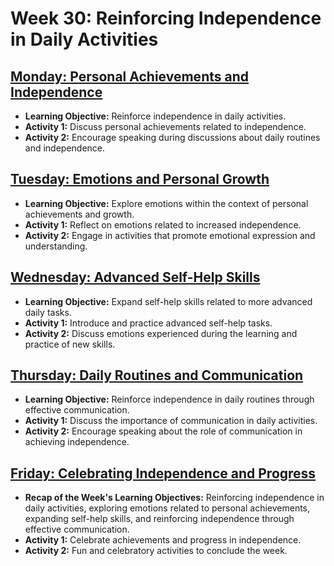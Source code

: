 # Week 30: Reinforcing Independence in Daily Activities

## [Monday: Personal Achievements and Independence](./1-Monday.md)
- **Learning Objective:** Reinforce independence in daily activities.
- **Activity 1:** Discuss personal achievements related to independence.
- **Activity 2:** Encourage speaking during discussions about daily routines and independence.

## [Tuesday: Emotions and Personal Growth](./2-Tuesday.md)
- **Learning Objective:** Explore emotions within the context of personal achievements and growth.
- **Activity 1:** Reflect on emotions related to increased independence.
- **Activity 2:** Engage in activities that promote emotional expression and understanding.

## [Wednesday: Advanced Self-Help Skills](./3-Wednesday.md)
- **Learning Objective:** Expand self-help skills related to more advanced daily tasks.
- **Activity 1:** Introduce and practice advanced self-help tasks.
- **Activity 2:** Discuss emotions experienced during the learning and practice of new skills.

## [Thursday: Daily Routines and Communication](./4-Thursday.md)
- **Learning Objective:** Reinforce independence in daily routines through effective communication.
- **Activity 1:** Discuss the importance of communication in daily activities.
- **Activity 2:** Encourage speaking about the role of communication in achieving independence.

## [Friday: Celebrating Independence and Progress](./5-Friday.md)
- **Recap of the Week's Learning Objectives:** Reinforcing independence in daily activities, exploring emotions related to personal achievements, expanding self-help skills, and reinforcing independence through effective communication.
- **Activity 1:** Celebrate achievements and progress in independence.
- **Activity 2:** Fun and celebratory activities to conclude the week.